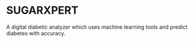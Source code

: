 # SUGARXPERT
A digital diabetic analyzer which uses machine learning tools and predict diabetes with accuracy. 
